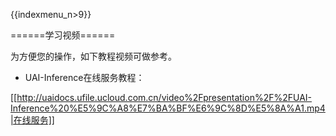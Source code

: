 {{indexmenu_n>9}}

======学习视频======


为方便您的操作，如下教程视频可做参考。


  * UAI-Inference在线服务教程：

[[http://uaidocs.ufile.ucloud.com.cn/video%2Fpresentation%2F%2FUAI-Inference%20%E5%9C%A8%E7%BA%BF%E6%9C%8D%E5%8A%A1.mp4|在线服务]]